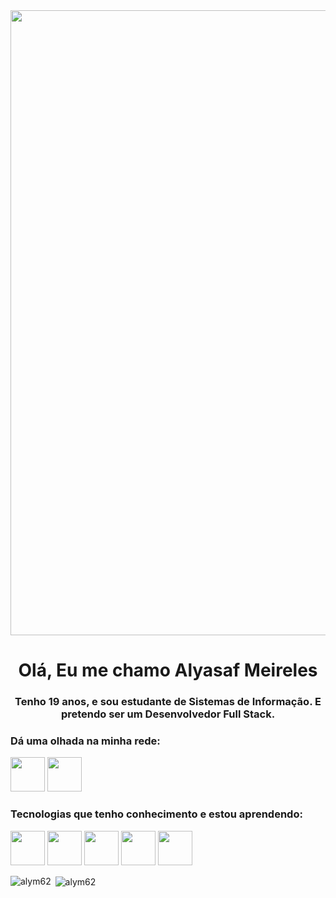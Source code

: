 <img src="https://user-images.githubusercontent.com/111710522/236688457-814c9cb1-1c28-443f-9442-e82dd290b000.gif" width="1000px">

<h1 align="center">Olá, Eu me chamo Alyasaf Meireles</h1>
<h3 align="center">Tenho 19 anos, e sou estudante de Sistemas de Informação. E pretendo ser um Desenvolvedor Full Stack.</h3>

<h3 align="left">Dá uma olhada na minha rede:</h3>
<p align="left">
<a href="https://linkedin.com/in/alyasaf/" target="blank"><img src="https://user-images.githubusercontent.com/111710522/236704275-8b0b706a-6135-49c6-bf43-2a7380d08cad.png" width="55px"></a>
<a href="https://alym62.github.io/MyPortfolio/" target="blank"><img src="https://user-images.githubusercontent.com/111710522/236704693-f263ce56-ed1d-47f4-82f4-4a75ac7dda6c.png" width="55px"></a>
</p>

<h3 align="left">Tecnologias que tenho conhecimento e estou aprendendo:</h3>
<p align="left">
  <img src="https://user-images.githubusercontent.com/111710522/236690491-64e94003-cb3a-4a3f-8def-cf8cac34f94a.png" width="55px">
  <img src="https://user-images.githubusercontent.com/111710522/236690679-25588b88-65b9-473e-abc0-90b38d8b3568.png" width="55px">
  <img src="https://user-images.githubusercontent.com/111710522/236690974-4a6ca331-3fd8-46bd-a111-7fb4dbb0292d.png" width="55px">
  <img src="https://user-images.githubusercontent.com/111710522/236690873-8abddc8a-8dca-49b4-a0c1-8bf88361292e.png" width="55px">
  <img src="https://user-images.githubusercontent.com/111710522/236704452-8682eba6-9a49-4193-8cd5-edb375068d1c.png" width="55px">
</p>

<p><img align="left" src="https://github-readme-stats.vercel.app/api/top-langs?username=alym62&show_icons=true&locale=en&layout=compact" alt="alym62" /></p>

<p>&nbsp;<img align="center" src="https://github-readme-stats.vercel.app/api?username=alym62&show_icons=true&locale=en" alt="alym62" /></p>



